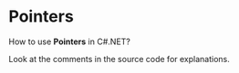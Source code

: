 # Pointers
<p>How to use <strong>Pointers</strong> in C#.NET?</p>
<p>Look at the comments in the source code for explanations.</p>
